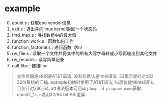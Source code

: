 # example
0. cpuid.s : 获取cpu vendor信息
1. exit.s : 退出并向linux kernel返回一个状态码
2. find_max.s : 寻找数组中的最大值
3. function_work.s : 函数如何工作
4. function_factorial.s : 递归函数, 求n!
5. rw_file.s : 读取一个文件并将其中的所有大写字母转成小写再输出到其他文件
6. rw_records : 读写简单记录
7. call-libc : 链接libc

> 文件后缀是att的是AT&T语法, 没有则默认是Intel语法, 32表示是针对x83 32位系统的汇编. example初始时使用了AT&T语法, 以后仅提供Intel语法, 且仅针对x86_64. att语法版本可用`objdump -d program_name`获取.
> cpuid2_*.s : 说明32/64 bit ABI差异.